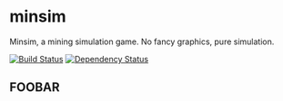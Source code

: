 # minsim
Minsim, a mining simulation game. No fancy graphics, pure simulation.

[![Build Status](https://travis-ci.org/EightBitBoy/minsim.svg?branch=master)](https://travis-ci.org/EightBitBoy/minsim)
[![Dependency Status](https://www.versioneye.com/user/projects/591ed978db88830056d06346/badge.svg?style=flat-square)](https://www.versioneye.com/user/projects/591ed978db88830056d06346)

## FOOBAR

